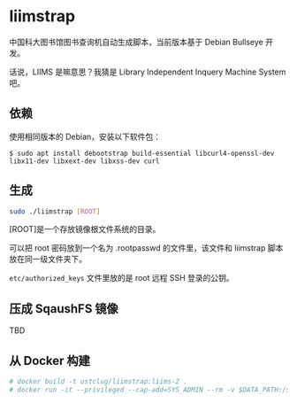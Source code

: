 # liimstrap

中国科大图书馆图书查询机自动生成脚本，当前版本基于 Debian Bullseye 开发。

话说，LIIMS 是嘛意思？我猜是 Library Independent Inquery Machine System 吧。

## 依赖

使用相同版本的 Debian，安装以下软件包：

```shell
$ sudo apt install debootstrap build-essential libcurl4-openssl-dev libx11-dev libxext-dev libxss-dev curl
```

## 生成

```sh
sudo ./liimstrap [ROOT]
```

[ROOT]是一个存放镜像根文件系统的目录。

可以把 root 密码放到一个名为 .rootpasswd 的文件里，该文件和 liimstrap 脚本放在同一级文件夹下。

`etc/authorized_keys` 文件里放的是 root 远程 SSH 登录的公钥。

## 压成 SqaushFS 镜像

TBD

<!-- ```sh
sudo ./deploy [ROOT] [DEST]
```

会在 `[DEST]` 中创建一个名为 `liims<日期>` 的目录，下有三个文件：
* `vmlinuz` 是内核
* `initrd.img` 是 initrd
* `root.sfs` 是根目录的镜像

PXELINUX 配置参见 `pxelinux.cfg.example` 文件。 -->

## 从 Docker 构建

```sh
# docker build -t ustclug/liimstrap:liims-2 .
# docker run -it --privileged --cap-add=SYS_ADMIN --rm -v $DATA_PATH:/srv/dest -e ROOT_PASSWORD=test ustclug/liimstrap:liims-2
```
